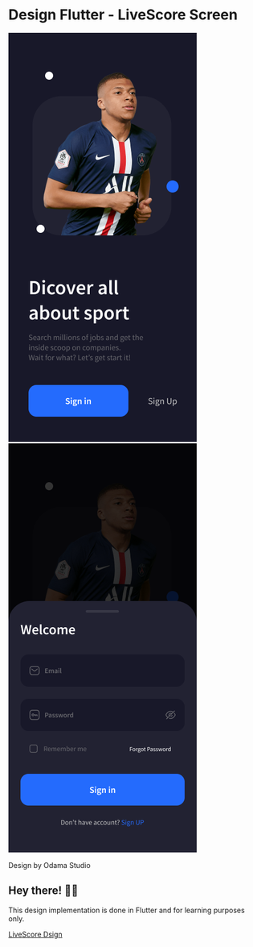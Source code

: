 # Design Flutter - LiveScore Screen

![Design preview for the LiveScore Screen UI ](./assets/images/splash_screen.png)
![Design preview for the LiveScore Screen UI ](./assets/images/signIn_Screen.png)

Design by Odama Studio

## Hey there! 👋😁

This design implementation is done in Flutter and for learning purposes only.

[LiveScore Dsign](https://www.figmacrush.com/sports-live-score-free-figma-ui-kit/) 



